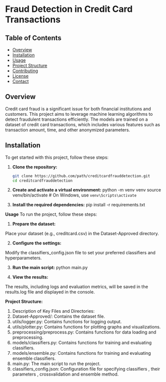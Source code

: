 # Fraud Detection in Credit Card Transactions



## Table of Contents

- [Overview](#overview)
- [Installation](#installation)
- [Usage](#usage)
- [Project Structure](#project-structure)
- [Contributing](#contributing)
- [License](#license)
- [Contact](#contact)

## Overview

Credit card fraud is a significant issue for both financial institutions and customers. This project aims to leverage machine learning algorithms to detect fraudulent transactions efficiently. The models are trained on a dataset of credit card transactions, which includes various features such as transaction amount, time, and other anonymized parameters.

## Installation

To get started with this project, follow these steps:

1. **Clone the repository:**

   ```sh
   git clone https://github.com/path/creditcardfrauddetection.git
   cd creditcardfrauddetection

2. **Create and activate a virtual environment:**
python -m venv venv
source venv/bin/activate  # On Windows, use `venv\Scripts\activate`

2. **Install the required dependencies:**
pip install -r requirements.txt

**Usage**
To run the project, follow these steps:

1. **Prepare the dataset:**

Place your dataset (e.g., creditcard.csv) in the Dataset-Approved directory.

2. **Configure the settings:**

Modify the classifiers_config.json file to set your preferred classifiers and hyperparameters.

3. **Run the main script:**
python main.py

4. **View the results:**

The results, including logs and evaluation metrics, will be saved in the results.log file and displayed in the console.

**Project Structure:**
1. Description of Key Files and Directories:
2. Dataset-Approved/: Contains the dataset file.
3. utils/logger.py: Contains functions for logging output.
4. utils/plotter.py: Contains functions for plotting graphs and visualizations.
5. preprocessing/preprocess.py: Contains functions for data loading and preprocessing.
6. models/classifiers.py: Contains functions for training and evaluating classifiers.
7. models/ensemble.py: Contains functions for training and evaluating ensemble classifiers.
8. main.py: The main script to run the project.
9. classifiers_config.json: Configuration file for specifying classifiers , their parameters , crossvalidation and ensemble method.




